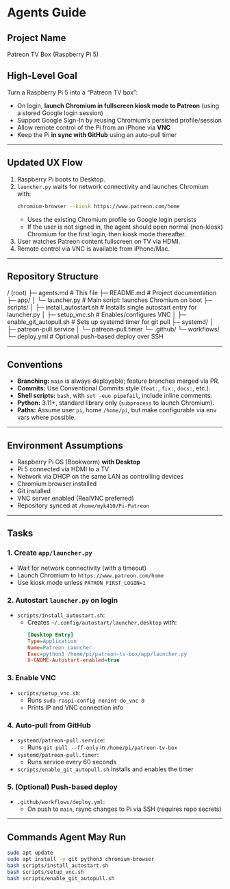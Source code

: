 # Agents Guide

## Project Name
Patreon TV Box (Raspberry Pi 5)

## High-Level Goal
Turn a Raspberry Pi 5 into a “Patreon TV box”:
- On login, **launch Chromium in fullscreen kiosk mode to Patreon** (using a stored Google login session)
- Support Google Sign-In by reusing Chromium’s persisted profile/session
- Allow remote control of the Pi from an iPhone via **VNC**
- Keep the Pi **in sync with GitHub** using an auto-pull timer

---

## Updated UX Flow
1. Raspberry Pi boots to Desktop.
2. `launcher.py` waits for network connectivity and launches Chromium with:
   ```bash
   chromium-browser --kiosk https://www.patreon.com/home
   ```
   - Uses the existing Chromium profile so Google login persists
   - If the user is not signed in, the agent should open normal (non-kiosk) Chromium for the first login, then kiosk mode thereafter.
3. User watches Patreon content fullscreen on TV via HDMI.
4. Remote control via VNC is available from iPhone/Mac.

---

## Repository Structure
/ (root)
├─ agents.md                 # This file
├─ README.md                 # Project documentation
├─ app/
│  └─ launcher.py            # Main script: launches Chromium on boot
├─ scripts/
│  ├─ install_autostart.sh   # Installs single autostart entry for launcher.py
│  ├─ setup_vnc.sh           # Enables/configures VNC
│  ├─ enable_git_autopull.sh # Sets up systemd timer for git pull
├─ systemd/
│  ├─ patreon-pull.service
│  └─ patreon-pull.timer
└─ .github/
└─ workflows/
└─ deploy.yml          # Optional push-based deploy over SSH

---

## Conventions
- **Branching:** `main` is always deployable; feature branches merged via PR.
- **Commits:** Use Conventional Commits style (`feat:`, `fix:`, `docs:`, etc.).
- **Shell scripts:** `bash`, with `set -euo pipefail`, include inline comments.
- **Python:** 3.11+, standard library only (`subprocess` to launch Chromium).
- **Paths:** Assume user `pi`, home `/home/pi`, but make configurable via env vars where possible.

---

## Environment Assumptions
- Raspberry Pi OS (Bookworm) **with Desktop**
- Pi 5 connected via HDMI to a TV
- Network via DHCP on the same LAN as controlling devices
- Chromium browser installed
- Git installed
- VNC server enabled (RealVNC preferred)
- Repository synced at `/home/myk410/Pi-Patreon`

---

## Tasks

### 1. Create `app/launcher.py`
- Wait for network connectivity (with a timeout)
- Launch Chromium to `https://www.patreon.com/home`
- Use kiosk mode unless `PATRON_FIRST_LOGIN=1`

### 2. Autostart `launcher.py` on login
- `scripts/install_autostart.sh`:
  - Creates `~/.config/autostart/launcher.desktop` with:
    ```ini
    [Desktop Entry]
    Type=Application
    Name=Patreon Launcher
    Exec=python3 /home/pi/patreon-tv-box/app/launcher.py
    X-GNOME-Autostart-enabled=true
    ```

### 3. Enable VNC
- `scripts/setup_vnc.sh`:
  - Runs `sudo raspi-config nonint do_vnc 0`
  - Prints IP and VNC connection info

### 4. Auto-pull from GitHub
- `systemd/patreon-pull.service`:
  - Runs `git pull --ff-only` in `/home/pi/patreon-tv-box`
- `systemd/patreon-pull.timer`:
  - Runs service every 60 seconds
- `scripts/enable_git_autopull.sh` installs and enables the timer

### 5. (Optional) Push-based deploy
- `.github/workflows/deploy.yml`:  
  - On push to `main`, rsync changes to Pi via SSH (requires repo secrets)

---

## Commands Agent May Run
```bash
sudo apt update
sudo apt install -y git python3 chromium-browser
bash scripts/install_autostart.sh
bash scripts/setup_vnc.sh
bash scripts/enable_git_autopull.sh
```
